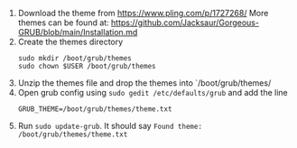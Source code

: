 1) Download the theme from https://www.pling.com/p/1727268/
   More themes can be found at: https://github.com/Jacksaur/Gorgeous-GRUB/blob/main/Installation.md
2) Create the themes directory
    ```
    sudo mkdir /boot/grub/themes
    sudo chown $USER /boot/grub/themes
    ```
3) Unzip the themes file and drop the themes into `/boot/grub/themes/
4) Open grub config using `sudo gedit /etc/defaults/grub` and add the line
    ```
    GRUB_THEME=/boot/grub/themes/theme.txt
    ```
5) Run `sudo update-grub`. It should say `Found theme: /boot/grub/themes/theme.txt`
